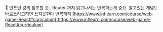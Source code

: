 🎈 인프런 강의 참조할 것.. Router 까지 읽고나서는 반복하는게 중요. 알고있는 개념도 바로쓰라고하면 쓰지못한다 반복하자
[https://www.inflearn.com/course/web-game-React#curriculum](https://www.inflearn.com/course/web-game-React#curriculum)
